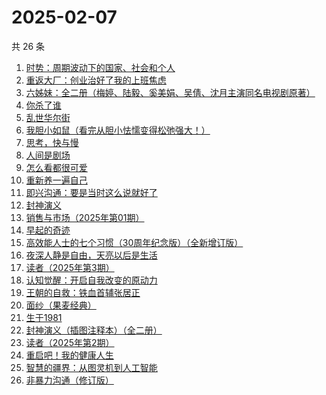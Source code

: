 # 2025-02-07

共 26 条

<!-- BEGIN WEREAD -->
<!-- 最后更新时间 2025-02-07 04:24:01 +0800 -->
1. [时势：周期波动下的国家、社会和个人](https://weread.qq.com/web/bookDetail/95332ad0813ab8705g016ce7)
1. [重返大厂：创业治好了我的上班焦虑](https://weread.qq.com/web/bookDetail/d2d322f0813ab99fdg012f73)
1. [六姊妹：全二册（梅婷、陆毅、奚美娟、吴倩、沈月主演同名电视剧原著）](https://weread.qq.com/web/bookDetail/51432e4071a73c495147467)
1. [你杀了谁](https://weread.qq.com/web/bookDetail/fdb32f80813ab9a47g0136aa)
1. [乱世华尔街](https://weread.qq.com/web/bookDetail/22432840813ab6ee1g018d20)
1. [我胆小如鼠（看完从胆小怯懦变得松弛强大！）](https://weread.qq.com/web/bookDetail/276323e0813ab90a5g0144d7)
1. [思考，快与慢](https://weread.qq.com/web/bookDetail/af83263058c217af81f8979)
1. [人间是剧场](https://weread.qq.com/web/bookDetail/86b32be0813ab6ff7g0130c2)
1. [怎么看都很可爱](https://weread.qq.com/web/bookDetail/58632340813ab9455g014db0)
1. [重新养一遍自己](https://weread.qq.com/web/bookDetail/6dd326f0813ab9a44g0167de)
1. [即兴沟通：要是当时这么说就好了](https://weread.qq.com/web/bookDetail/94f32c30813ab9942g0158fd)
1. [封神演义](https://weread.qq.com/web/bookDetail/b453256055b0e7b4550bbdd)
1. [销售与市场（2025年第01期）](https://weread.qq.com/web/bookDetail/bb4323d0813ab9a4dg01560d)
1. [早起的奇迹](https://weread.qq.com/web/bookDetail/e9c32220723bdc9ee9ca9c7)
1. [高效能人士的七个习惯（30周年纪念版）（全新增订版）](https://weread.qq.com/web/bookDetail/56d325907203e8a856def7f)
1. [夜深人静是自由，天亮以后是生活](https://weread.qq.com/web/bookDetail/d2b32520813ab95acg015e07)
1. [读者（2025年第3期）](https://weread.qq.com/web/bookDetail/37232490813ab9a61g0121cb)
1. [认知觉醒：开启自我改变的原动力](https://weread.qq.com/web/bookDetail/6a732ce07201202c6a7b30a)
1. [王朝的自救：铁血首辅张居正](https://weread.qq.com/web/bookDetail/16932270813ab9859g010cc6)
1. [面纱（果麦经典）](https://weread.qq.com/web/bookDetail/d93321205c8649d93169039)
1. [生于1981](https://weread.qq.com/web/bookDetail/c5932f60716db9cdc5922fd)
1. [封神演义（插图注释本）（全二册）](https://weread.qq.com/web/bookDetail/13b32790813ab9a46g01705f)
1. [读者（2025年第2期）](https://weread.qq.com/web/bookDetail/2c432ce0813ab99d3g010c09)
1. [重启吧！我的健康人生](https://weread.qq.com/web/bookDetail/e8a32e80813ab8de4g0191c2)
1. [智慧的疆界：从图灵机到人工智能](https://weread.qq.com/web/bookDetail/b9732f007168ac3cb976eca)
1. [非暴力沟通（修订版）](https://weread.qq.com/web/bookDetail/b7d32470813ab7e0eg015e3f)
<!-- END WEREAD -->